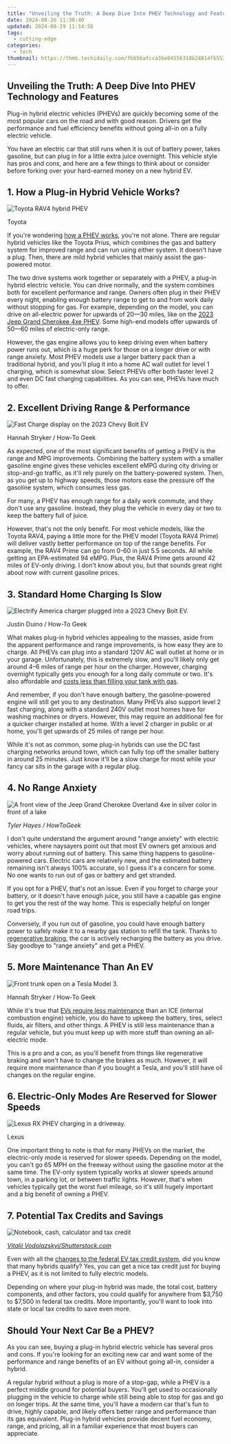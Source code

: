 ```yaml
---
title: "Unveiling the Truth: A Deep Dive Into PHEV Technology and Features"
date: 2024-08-26 11:30:40
updated: 2024-08-29 11:14:56
tags:
  - cutting-edge
categories:
  - tech
thumbnail: https://thmb.techidaily.com/fb656afcca36e04556318b24814fb553c32e021b58e5e7b1eb34d691269dedb8.jpg
---
```


## Unveiling the Truth: A Deep Dive Into PHEV Technology and Features

Plug-in hybrid electric vehicles (PHEVs) are quickly becoming some of the most popular cars on the road and with good reason. Drivers get the performance and fuel efficiency benefits without going all-in on a fully electric vehicle.

 You have an electric car that still runs when it is out of battery power, takes gasoline, but can plug in for a little extra juice overnight. This vehicle style has pros and cons, and here are a few things to think about or consider before forking over your hard-earned money on a new hybrid EV.

##  1\. How a Plug-in Hybrid Vehicle Works?

![Toyota RAV4 hybrid PHEV](https://static1.howtogeekimages.com/wordpress/wp-content/uploads/2022/09/2734a44c.jpg) 

Toyota

 If you're wondering [how a PHEV works](https://facebook-video-files.techidaily.com/updated-instagram-video-tricks-uncovered-for-2024/), you're not alone. There are regular hybrid vehicles like the Toyota Prius, which combines the gas and battery system for improved range and can run using either system. It doesn't have a plug. Then, there are mild hybrid vehicles that mainly assist the gas-powered motor.

 The two drive systems work together or separately with a PHEV, a plug-in hybrid electric vehicle. You can drive normally, and the system combines both for excellent performance and range. Owners often plug in their PHEV every night, enabling enough battery range to get to and from work daily without stopping for gas. For example, depending on the model, you can drive on all-electric power for upwards of 20—30 miles, like on the [2023 Jeep Grand Cherokee 4xe PHEV](https://screen-sharing-recording.techidaily.com/in-2024-sweet-indulgence-recording-a-compreran-analysis/). Some high-end models offer upwards of 50—60 miles of electric-only range.

 However, the gas engine allows you to keep driving even when battery power runs out, which is a huge perk for those on a longer drive or with range anxiety. Most PHEV models use a larger battery pack than a traditional hybrid, and you'll plug it into a home AC wall outlet for level 1 charging, which is somewhat slow. Select PHEVs offer both faster level 2 and even DC fast charging capabilities. As you can see, PHEVs have much to offer.

##  2\. Excellent Driving Range & Performance

![Fast Charge display on the 2023 Chevy Bolt EV](https://static1.howtogeekimages.com/wordpress/wp-content/uploads/2023/04/674d5066.jpg) 

Hannah Stryker / How-To Geek

 As expected, one of the most significant benefits of getting a PHEV is the range and MPG improvements. Combining the battery system with a smaller gasoline engine gives these vehicles excellent eMPG during city driving or stop-and-go traffic, as it'll rely purely on the battery-powered system. Then, as you get up to highway speeds, those motors ease the pressure off the gasoline system, which consumes less gas.

 For many, a PHEV has enough range for a daily work commute, and they don't use any gasoline. Instead, they plug the vehicle in every day or two to keep the battery full of juice.

 However, that's not the only benefit. For most vehicle models, like the Toyota RAV4, paying a little more for the PHEV model (Toyota RAV4 Prime) will deliver vastly better performance on top of the range benefits. For example, the RAV4 Prime can go from 0-60 in just 5.5 seconds. All while getting an EPA-estimated 94 eMPG. Plus, the RAV4 Prime gets around 42 miles of EV-only driving. I don't know about you, but that sounds great right about now with current gasoline prices.

##  3\. Standard Home Charging Is Slow

![Electrify America charger plugged into a 2023 Chevy Bolt EV.](https://static1.howtogeekimages.com/wordpress/wp-content/uploads/2023/08/electrify-america-chevy-bolt-ev.jpg) 

Justin Duino / How-To Geek

 What makes plug-in hybrid vehicles appealing to the masses, aside from the apparent performance and range improvements, is how easy they are to charge. All PHEVs can plug into a standard 120V AC wall outlet at home or in your garage. Unfortunately, this is extremely slow, and you'll likely only get around 4–6 miles of range per hour on the charger. However, charging overnight typically gets you enough for a long daily commute or two. It's also affordable and [costs less than filling your tank with gas](https://visual-screen-recording.techidaily.com/updated-2024-approved-screenrec-for-lactops-your-step-by-step-guide/).

 And remember, if you don't have enough battery, the gasoline-powered engine will still get you to any destination. Many PHEVs also support level 2 fast charging, along with a standard 240V outlet most homes have for washing machines or dryers. However, this may require an additional fee for a quicker charger installed at home. With a level 2 charger in public or at home, you'll get upwards of 25 miles of range per hour.

 While it's not as common, some plug-in hybrids can use the DC fast charging networks around town, which can fully top off the smaller battery in around 25 minutes. Just know it'll be a slow charge for most while your fancy car sits in the garage with a regular plug.

##  4\. No Range Anxiety

![A front view of the Jeep Grand Cherokee Overland 4xe in silver color in front of a lake](https://static1.howtogeekimages.com/wordpress/wp-content/uploads/2023/05/C54CD698-60C5-4C52-B115-0713A4278F8A-1.jpg) 

_Tyler Hayes / HowToGeek_

 I don't quite understand the argument around "range anxiety" with electric vehicles, where naysayers point out that most EV owners get anxious and worry about running out of battery. This same thing happens to gasoline-powered cars. Electric cars are relatively new, and the estimated battery remaining isn't always 100% accurate, so I guess it's a concern for some. No one wants to run out of gas or battery and get stranded.

 If you opt for a PHEV, that's not an issue. Even if you forget to charge your battery, or it doesn't have enough juice, you still have a capable gas engine to get you the rest of the way home. This is especially helpful on longer road trips.

 Conversely, if you run out of gasoline, you could have enough battery power to safely make it to a nearby gas station to refill the tank. Thanks to [regenerative braking](https://tech-hub.techidaily.com/exploring-the-functionality-of-hugging-face-in-ai/), the car is actively recharging the battery as you drive. Say goodbye to "range anxiety" and get a PHEV.

##  5\. More Maintenance Than An EV

![Front trunk open on a Tesla Model 3.](https://static1.howtogeekimages.com/wordpress/wp-content/uploads/2023/08/tesla-model-3-frunk-maintenance.jpg) 

Hannah Stryker / How-To Geek

 While it's true that [EVs require less maintenance](https://screen-recording.techidaily.com/in-2024-budget-desktop-encoder-hacks-and-tips/) than an ICE (internal combustion engine) vehicle, you do have to upkeep the battery, tires, select fluids, air filters, and other things. A PHEV is still less maintenance than a regular vehicle, but you must keep up with more stuff than owning an all-electric mode.

 This is a pro and a con, as you'll benefit from things like regenerative braking and won't have to change the brakes as much. However, it will require more maintenance than if you bought a Tesla, and you'll still have oil changes on the regular engine.

##  6\. Electric-Only Modes Are Reserved for Slower Speeds

![Lexus RX PHEV charging in a driveway.](https://static1.howtogeekimages.com/wordpress/wp-content/uploads/2023/09/lexus-rx-phev-charging.jpg) 

Lexus 

 One important thing to note is that for many PHEVs on the market, the electric-only mode is reserved for slower speeds. Depending on the model, you can't go 65 MPH on the freeway without using the gasoline motor at the same time. The EV-only system typically works at slower speeds around town, in a parking lot, or between traffic lights. However, that's when vehicles typically get the worst fuel mileage, so it's still hugely important and a big benefit of owning a PHEV.

##  7\. Potential Tax Credits and Savings

![Notebook, cash, calculator and tax credit](https://static1.howtogeekimages.com/wordpress/wp-content/uploads/2022/08/0d3ababd.jpg) 

_[Vitalii Vodolazskyi/Shutterstock.com](https://www.shutterstock.com/image-photo/notebook-tax-credit-sign-on-table-357403964)_

 Even with all the [changes to the federal EV tax credit system](https://android-pokemon-go.techidaily.com/preparation-to-beat-giovani-in-pokemon-go-for-oppo-find-x7-drfone-by-drfone-virtual-android/), did you know that many hybrids qualify? Yes, you can get a nice tax credit just for buying a PHEV, as it is not limited to fully electric models.

 Depending on where your plug-in hybrid was made, the total cost, battery components, and other factors, you could qualify for anywhere from $3,750 to $7,500 in federal tax credits. More importantly, you'll want to look into state or local tax credits to save even more.

##  Should Your Next Car Be a PHEV?

 As you can see, buying a plug-in hybrid electric vehicle has several pros and cons. If you're looking for an exciting new car and want some of the performance and range benefits of an EV without going all-in, consider a hybrid.

 A regular hybrid without a plug is more of a stop-gap, while a PHEV is a perfect middle ground for potential buyers. You'll get used to occasionally plugging in the vehicle to charge while still being able to stop for gas and go on longer trips. At the same time, you'll have a modern car that's fun to drive, highly capable, and likely offers better range and performance than its gas equivalent. Plug-in hybrid vehicles provide decent fuel economy, range, and pricing, all in a familiar experience that most buyers can appreciate.

<ins class="adsbygoogle"
     style="display:block"
     data-ad-format="autorelaxed"
     data-ad-client="ca-pub-7571918770474297"
     data-ad-slot="1223367746"></ins>



<ins class="adsbygoogle"
     style="display:block"
     data-ad-client="ca-pub-7571918770474297"
     data-ad-slot="8358498916"
     data-ad-format="auto"
     data-full-width-responsive="true"></ins>
